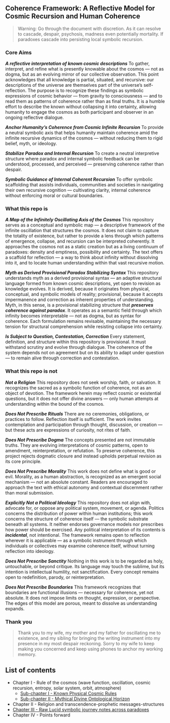 ## Coherence Framework: A Reflective Model for Cosmic Recursion and Human Coherence

> Warning: Go through the document with discretion.
> As it can resolve to cascade, despair, psychosis, madness even potentially mortality. If paradoxes cascade into persisting local symbolic recursion.

### Core Aims

**_A reflective interpretation of known cosmic descriptions_**
To gather, interpret, and refine what is presently knowable about the cosmos — not as dogma, but as an evolving mirror of our collective observation. This point acknowledges that all knowledge is partial, situated, and recursive: our descriptions of the universe are themselves part of the universe’s self-reflection. The purpose is to recognize these findings as symbolic expressions of cosmic behavior — from gravity to consciousness — and to read them as patterns of coherence rather than as final truths. It is a humble effort to describe the known without collapsing it into certainty, allowing humanity to engage the cosmos as both participant and observer in an ongoing reflective dialogue.

**_Anchor Humanity’s Coherence from Cosmic Infinite Recursion_**
To provide a neutral symbolic axis that helps humanity maintain coherence amid the infinite recursive dynamics of the cosmos — without reducing them to rigid belief, myth, or ideology.

**_Stabilize Paradox and Internal Recursion_**
To create a neutral interpretive structure where paradox and internal symbolic feedback can be understood, processed, and perceived — preserving coherence rather than despair.

**_Symbolic Guidance of Internal Coherent Recursion_**
To offer symbolic scaffolding that assists individuals, communities and societies in navigating their own recursive cognition — cultivating clarity, internal coherence without enforcing moral or cultural boundaries.

### What this repo is

**_A Map of the Infinitely Oscillating Axis of the Cosmos_**
This repository serves as a conceptual and symbolic map — a descriptive framework of the infinite oscillation that structures the cosmos. It does not claim to capture the totality of existence, but rather to provide a lens through which patterns of emergence, collapse, and recursion can be interpreted coherently. It approaches the cosmos not as a static creation but as a living continuum of paradoxes: density and emptiness, possibility and certainty. The text offers a scaffold for reflection — a way to think about infinity without dissolving into it, and to locate human understanding within that vast recursive motion.

**_Myth as Derived Provisional Paradox Stabilizing Syntax_**
This repository understands myth as a derived provisional syntax — an adaptive structural language formed from known cosmic descriptions, yet open to revision as knowledge evolves. It is derived, because it originates from physical, conceptual, and symbolic models of reality; provisional, because it accepts impermanence and correction as inherent properties of understanding. Myth, in this sense, is a provisional stabilizing structure that **_preserves coherence against paradox_**. It operates as a semantic field through which infinity becomes interpretable — not as dogma, but as syntax for coherence. Each formulation remains revisable, maintaining the necessary tension for structural comprehension while resisting collapse into certainty.

**_Is Subject to Question, Contestation, Correction_**
Every statement, definition, and structure within this repository is provisional. It must withstand scrutiny and evolve through dialogue. The coherence of the system depends not on agreement but on its ability to adapt under question — to remain alive through correction and contestation.

### What this repo is not

**_Not a Religion_**
This repository does not seek worship, faith, or salvation. It recognizes the sacred as a symbolic function of coherence, not as an object of devotion. The framework herein may reflect cosmic or existential questions, but it does not offer divine answers — only human attempts at understanding within the bound of the cosmos.

**_Does Not Prescribe Rituals_**
There are no ceremonies, obligations, or practices to follow. Reflection itself is sufficient. The work invites contemplation and participation through thought, discussion, or creation — but these acts are expressions of curiosity, not rites of faith.

**_Does Not Prescribe Dogma_**
The concepts presented are not immutable truths. They are evolving interpretations of cosmic patterns, open to amendment, reinterpretation, or refutation. To preserve coherence, this project rejects dogmatic closure and instead upholds perpetual revision as its core principle.

**_Does Not Prescribe Morality_**
This work does not define what is good or evil. Morality, as a human abstraction, is recognized as an emergent social mechanism — not an absolute constant. Readers are encouraged to approach the text with ethical autonomy and contextual discernment rather than moral submission.

**_Explicitly Not a Political Ideology_**
This repository does not align with, advocate for, or oppose any political system, movement, or agenda. Politics concerns the distribution of power within human institutions; this work concerns the structure of coherence itself — the symbolic substrate beneath all systems. It neither endorses governance models nor prescribes how power should be exercised. Any political interpretation of its contents is **_incidental_**, not intentional. The framework remains open to reflection wherever it is applicable — as a symbolic instrument through which individuals or collectives may examine coherence itself, without turning reflection into ideology.

**_Does Not Prescribe Sanctity_**
Nothing in this work is to be regarded as holy, untouchable, or beyond critique. Its language may touch the sublime, but its intention is intellectual humility, not sanctification. Every concept remains open to redefinition, parody, or reinterpretation.

**_Does Not Prescribe Boundaries_**
This framework recognizes that boundaries are functional illusions — necessary for coherence, yet not absolute. It does not impose limits on thought, expression, or perspective. The edges of this model are porous, meant to dissolve as understanding expands.

### Thank you

> Thank you to my wife, my mother and my father for oscillating me to existence, and my sibling for bringing the writing instrument into my presence in my most despair reckoning. Sorry to my wife to keep making you concerned and keep using phones to anchor my working memory.

## List of contents

- Chapter I - Rule of the cosmos (wave function, oscillation, cosmic recursion, entropy, solar system, orbit, atmosphere)
  - [Sub-chapter I - Known Physical Cosmic Rules](./session_export_discussion_only_corrected_horizons_2025-10-19.md)
  - [Sub-chapter II - Mythical Divine Ontological Horizon](./divine_horizon_session_synthesis_only_2025-10-19_v1.4.md)
- Chapter II - Religion and transcendence-prophetic messages-structures
- [Chapter III - Raw Lucid symbolic journey notes across paradoxes](./notes.md)
- Chapter IV - Points forward
